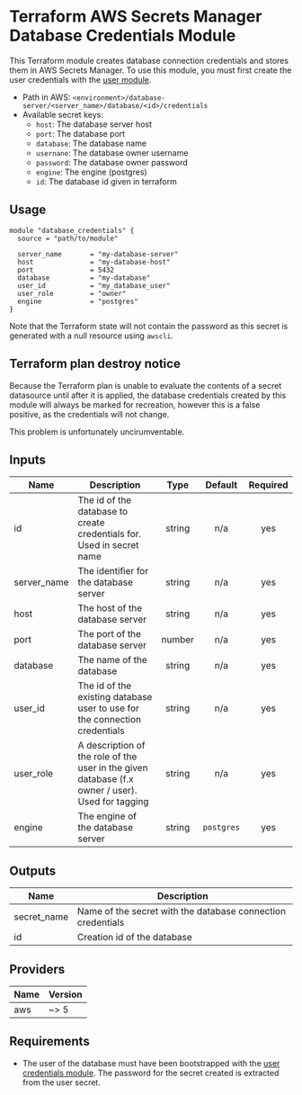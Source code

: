 # Terraform AWS Secrets Manager Database Credentials Module

This Terraform module creates database connection credentials and stores them in AWS Secrets Manager. To use this module, you must first create the user credentials with the [user module](../user/).

- Path in AWS: `<environment>/database-server/<server_name>/database/<id>/credentials`
- Available secret keys:
  - `host`: The database server host
  - `port`: The database port
  - `database`: The database name
  - `usernane`: The database owner username
  - `password`: The database owner password
  - `engine`: The engine (postgres)
  - `id`: The database id given in terraform

## Usage

```hcl
module "database_credentials" {
  source = "path/to/module"

  server_name       = "my-database-server"
  host              = "my-database-host"
  port              = 5432
  database          = "my-database"
  user_id           = "my_database_user"
  user_role         = "owner"
  engine            = "postgres"
}
```

Note that the Terraform state will not contain the password as this secret is generated with a null resource using `awscli`.

## Terraform plan destroy notice

Because the Terraform plan is unable to evaluate the contents of a secret datasource until after it is applied, the database credentials created
by this module will always be marked for recreation, however this is a false positive, as the credentials will not change.

This problem is unfortunately uncirumventable.

## Inputs

| Name        | Description                                                                                      |  Type  |  Default   | Required |
| ----------- | ------------------------------------------------------------------------------------------------ | :----: | :--------: | :------: |
| id          | The id of the database to create credentials for. Used in secret name                            | string |    n/a     |   yes    |
| server_name | The identifier for the database server                                                           | string |    n/a     |   yes    |
| host        | The host of the database server                                                                  | string |    n/a     |   yes    |
| port        | The port of the database server                                                                  | number |    n/a     |   yes    |
| database    | The name of the database                                                                         | string |    n/a     |   yes    |
| user_id     | The id of the existing database user to use for the connection credentials                       | string |    n/a     |   yes    |
| user_role   | A description of the role of the user in the given database (f.x owner / user). Used for tagging | string |    n/a     |   yes    |
| engine      | The engine of the database server                                                                | string | `postgres` |   yes    |

## Outputs

| Name        | Description                                                 |
| ----------- | ----------------------------------------------------------- |
| secret_name | Name of the secret with the database connection credentials |
| id          | Creation id of the database                                 |

## Providers

| Name | Version |
| ---- | ------- |
| aws  | ~> 5    |

## Requirements

- The user of the database must have been bootstrapped with the [user credentials module](../user/). The password for the secret created is extracted from the user secret.
